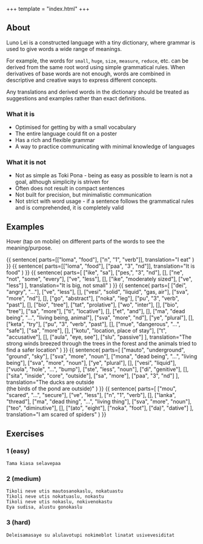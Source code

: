 +++
template = "index.html"
+++
## About

Luno Lei is a constructed language with a tiny dictionary,
where grammar is used to give words a wide range of
meanings.

For example, the words for `small`, `huge`, `size`,
`measure`, `reduce`, etc. can be derived from the same root
word using simple grammatical rules. When derivatives
of base words are not enough, words are combined in
descriptive and creative ways to express different
concepts.

Any translations and derived words in the dictionary
should be treated as suggestions and examples rather
than exact definitions.

### What it is
* Optimised for getting by with a small vocabulary
* The entire language could fit on a poster
* Has a rich and flexible grammar 
* A way to practice communicating with minimal knowledge
  of languages

### What it is not
* Not as simple as Toki Pona - being as easy as possible to learn is not a goal, although simplicity is striven for
* Often does not result in compact sentences
* Not built for precision, but minimalistic communication
* Not strict with word usage - if a sentence follows the
  grammatical rules and is comprehended, it is completely valid

## Examples

Hover (tap on mobile) on different parts of the
words to see the meaning/purpose.

{{ sentence(
    parts=[["loma", "food"], ["n", "1", "verb"]],
    translation="I eat"
) }}
{{ sentence(
    parts=[["loma", "food"], ["paa", "3", "nd"]],
    translation="It is food"
) }}
{{ sentence(
    parts=[
        ["ike", "sa"],
        ["pes,", "3", "nd"],
        [],
        ["ne", "not", "some", "every"],
        ["ve", "less"],
        [],
        ["ike", "moderately sized"],
        ["ve", "less"]
    ],
    translation="It is big, not small"
) }}
{{
    sentence(
        parts=[
            ["dei", "angry", "..."],
            ["ve", "less"],
            [],
            ["vesi", "solid", "liquid", "gas, air"],
            ["sva", "more", "nd"],
            [],
            ["go", "abstract"],
            ["noka", "leg"],
            ["pu", "3", "verb", "past"],
            [],
            ["bio", "tree"],
            ["tat", "prolative"],
            ["wo", "inter"],
            [],
            ["bio", "tree"],
            ["sa", "more"],
            ["ti", "locative"],
            [],
            ["et", "and"],
            [],
            ["ma", "dead being", "...", "living being, animal"],
            ["sva", "more", "nd"],
            ["ye", "plural"],
            [],
            ["keta", "try"],
            ["pu", "3", "verb", "past"],
            [],
            ["mue", "dangerous", "...", "safe"],
            ["sa", "more"],
            [],
            ["kotu", "location, place of stay"],
            ["t", "accusative"],
            [],
            ["aula", "eye, see"],
            ["slu", "passive"]
        ],
        translation="The strong winds breezed through the trees in the forest and the animals tried to find a safer location"
    )
}}
{{ sentence(
    parts=[
        ["mauto", "underground", "ground", "sky"],
        ["sva", "more", "noun"],
        ["mona", "dead being", "...", "living being"],
        ["sva", "more", "noun"],
        ["ye", "plural"],
        [],
        ["vesi", "liquid"],
        ["vuola", "hole", "...", "bump"],
        ["ste", "less", "noun"],
        ["di", "genitive"],
        [],
        ["sita", "inside", "core", "outside"],
        ["sa", "more"],
        ["paa", "3", "nd"]
    ],
    translation="The ducks are outside<br>(the birds of the pond are outside)"
) }}
{{ sentence(
    parts=[
        ["mou", "scared", "...", "secure"],
        ["ve", "less"],
        ["n", "1", "verb"],
        [],
        ["lanka", "thread"],
        ["ma", "dead thing", "...", "living thing"],
        ["sva", "more", "noun"],
        ["teo", "diminutive"],
        [],
        ["(ato", "eight"],
        ["noka", "foot"],
        ["da)", "dative"]
    ],
    translation="I am scared of spiders"
)
}}

## Exercises

### 1 (easy)
```
Tama kiasa selavepaa
```

### 2 (medium)
```
Tikoli neve utis mautosanokaslu, nokatuastu
Tikoli neve utis nokatuaslu, nokastu
Tikoli neve utis nokaslu, nokivenokastu
Eya sudisa, alustu gonokaslu
```

### 3 (hard)
```
Deleisamasaye su alulavotupi nokimeblot linatat usivevesiditat
```